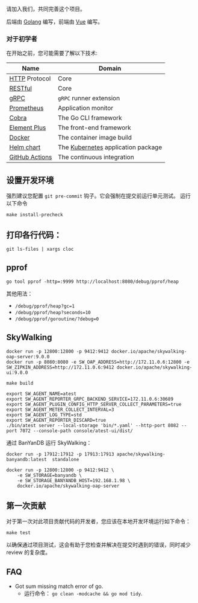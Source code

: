 请加入我们，共同完善这个项目。

后端由 [Golang](https://go.dev/) 编写，前端由 [Vue](https://vuejs.org/) 编写。

### 对于初学者

在开始之前，您可能需要了解以下技术:

| Name                                                                        | Domain                                                                 |
|-----------------------------------------------------------------------------|------------------------------------------------------------------------|
| [HTTP](https://developer.mozilla.org/en-US/docs/Web/HTTP/Overview) Protocol | Core                                                                   |
| [RESTful](https://en.wikipedia.org/wiki/REST)                               | Core                                                                   |
| [gRPC](https://grpc.io/)                                                    | `gRPC` runner extension                                                |
| [Prometheus](https://prometheus.io/)                                        | Application monitor                                                    |
| [Cobra](https://github.com/spf13/cobra)                                     | The Go CLI framework                                                   |
| [Element Plus](https://element-plus.org/)                                   | The front-end framework                                                |
| [Docker](https://www.docker.com/get-started/)                               | The container image build                                              |
| [Helm chart](https://helm.sh/)                                              | The [Kubernetes](https://kubernetes.io/docs/home/) application package |
| [GitHub Actions](https://docs.github.com/en/actions)                        | The continuous integration                                             |

## 设置开发环境

强烈建议您配置 `git pre-commit` 钩子。它会强制在提交前运行单元测试。
运行以下命令

```shell
make install-precheck
```

## 打印各行代码：

```shell
git ls-files | xargs cloc
```

## pprof

```shell
go tool pprof -http=:9999 http://localhost:8080/debug/pprof/heap
```

其他用法：

* `/debug/pprof/heap?gc=1`
* `/debug/pprof/heap?seconds=10` 
* `/debug/pprof/goroutine/?debug=0` 

## SkyWalking

```shell
docker run -p 12800:12800 -p 9412:9412 docker.io/apache/skywalking-oap-server:9.0.0
docker run -p 8080:8080 -e SW_OAP_ADDRESS=http://172.11.0.6:12800 -e SW_ZIPKIN_ADDRESS=http://172.11.0.6:9412 docker.io/apache/skywalking-ui:9.0.0

make build

export SW_AGENT_NAME=atest
export SW_AGENT_REPORTER_GRPC_BACKEND_SERVICE=172.11.0.6:30689
export SW_AGENT_PLUGIN_CONFIG_HTTP_SERVER_COLLECT_PARAMETERS=true
export SW_AGENT_METER_COLLECT_INTERVAL=3
export SW_AGENT_LOG_TYPE=std
export SW_AGENT_REPORTER_DISCARD=true
./bin/atest server --local-storage 'bin/*.yaml' --http-port 8082 --port 7072 --console-path console/atest-ui/dist/
```

通过 BanYanDB 运行 SkyWalking：

```shell
docker run -p 17912:17912 -p 17913:17913 apache/skywalking-banyandb:latest  standalone

docker run -p 12800:12800 -p 9412:9412 \
    -e SW_STORAGE=banyandb \
    -e SW_STORAGE_BANYANDB_HOST=192.168.1.98 \
    docker.io/apache/skywalking-oap-server
```

## 第一次贡献

对于第一次对此项目贡献代码的开发者，您应该在本地开发环境运行如下命令：

```shell
make test
```

以确保通过项目测试，这会有助于您检查并解决在提交时遇到的错误，同时减少 review 的复杂度。

## FAQ

* Got sum missing match error of go.
  * 运行命令： `go clean -modcache && go mod tidy`.
